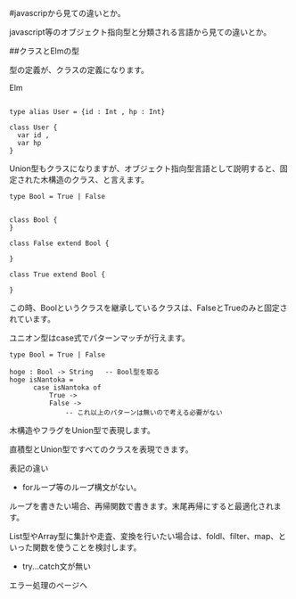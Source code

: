 
#javascripから見ての違いとか。

javascript等のオブジェクト指向型と分類される言語から見ての違いとか。

##クラスとElmの型

型の定義が、クラスの定義になります。

Elm

```

type alias User = {id : Int , hp : Int}

```

```
class User {
  var id ,
  var hp
}
```

Union型もクラスになりますが、オブジェクト指向型言語として説明すると、固定された木構造のクラス、と言えます。

```
type Bool = True | False

```


```

class Bool {
}

class False extend Bool {

}

class True extend Bool {

}

```

この時、Boolというクラスを継承しているクラスは、FalseとTrueのみと固定されています。

ユニオン型はcase式でパターンマッチが行えます。

```
type Bool = True | False

hoge : Bool -> String   -- Bool型を取る
hoge isNantoka =
      case isNantoka of
          True ->
          False ->
              -- これ以上のパターンは無いので考える必要がない

```

木構造やフラグをUnion型で表現します。

直積型とUnion型ですべてのクラスを表現できます。


表記の違い

* forループ等のループ構文がない。

ループを書きたい場合、再帰関数で書きます。末尾再帰にすると最適化されます。

List型やArray型に集計や走査、変換を行いたい場合は、foldl、filter、map、といった関数を使うことを検討します。


* try...catch文が無い

エラー処理のページヘ
